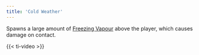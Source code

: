 ```yaml
---
title: 'Cold Weather'
---
```


Spawns a large amount of [Freezing Vapour](https://noita.wiki.gg/wiki/Freezing_Vapour) above the player, which causes damage on contact.

{{< ti-video >}}
